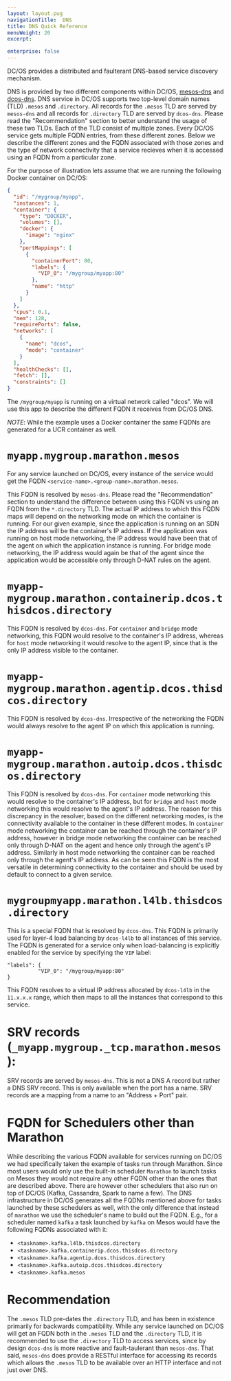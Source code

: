 ```yaml
---
layout: layout.pug
navigationTitle:  DNS
title: DNS Quick Reference
menuWeight: 20
excerpt:

enterprise: false
---
```


<!-- This source repo for this topic is https://github.com/dcos/dcos-docs -->
DC/OS provides a distributed and faulterant DNS-based service discovery mechanism. 

DNS is provided by two different components within DC/OS, [mesos-dns](/pages/1.11/networking/DNS/mesos-dns) and [dcos-dns](/pages/1.11/networking/DNS/dcos-dns). DNS service in DC/OS supports two  top-level domain names (TLD) `.mesos` and `.directory`. All records for the `.mesos` TLD are served by `mesos-dns` and all records for `.directory` TLD are served by `dcos-dns`. Please read the "Recommendation" section to better understand the usage of these two TLDs. Each of the TLD consist of multiple zones. Every DC/OS service gets multiple FQDN entries, from these different zones. Below we describe the different zones and the FQDN associated with those zones and the type of network connectivity that a service recieves when it is accessed using an FQDN from a particular zone.

For the purpose of illustration lets assume that we are running the following Docker container on DC/OS:
```json
{
  "id": "/mygroup/myapp",
  "instances": 1,
  "container": {
    "type": "DOCKER",
    "volumes": [],
    "docker": {
      "image": "nginx"
    },
    "portMappings": [
      {
        "containerPort": 80,
        "labels": {
          "VIP_0": "/mygroup/myapp:80"
        },
        "name": "http"
      }
    ]
  },
  "cpus": 0.1,
  "mem": 128,
  "requirePorts": false,
  "networks": [
    {
      "name": "dcos",
      "mode": "container"
    }
  ],
  "healthChecks": [],
  "fetch": [],
  "constraints": []
}
```
The `/mygroup/myapp` is running on a virtual network called "dcos". We will use this app to describe the different FQDN it receives from DC/OS DNS.

*NOTE*: While the example uses a Docker container the same FQDNs are generated for a UCR container as well.

# `myapp.mygroup.marathon.mesos`
For any service launched on DC/OS, every instance of the service would get the FQDN `<service-name>.<group-name>.marathon.mesos`. 

This FQDN is resolved by `mesos-dns`. Please read the "Recommendation" section to understand the difference between using this FQDN vs using an FQDN from the `*.directory` TLD. The actual IP address to which this FQDN maps will depend on the networking mode on which the container is running. For our given example, since the application is running on an SDN the IP address will be the container's IP address. If the application was running on host mode networking, the IP address would have been that of the agent on which the application instance is running. For bridge mode networking, the IP address would again be that of the agent since the application would be accessible only through D-NAT rules on the agent.

# `myapp-mygroup.marathon.containerip.dcos.thisdcos.directory`
This FQDN is resolved by `dcos-dns`. For `container` and `bridge` mode networking, this FQDN would resolve to the container's IP address, whereas for `host` mode networking it would resolve to the agent IP, since that is the only IP address visible to the container.

# `myapp-mygroup.marathon.agentip.dcos.thisdcos.directory`
This FQDN is resolved by `dcos-dns`. Irrespective of the networking the FQDN would always resolve to the agent IP on which this application is running.

# `myapp-mygroup.marathon.autoip.dcos.thisdcos.directory`
This FQDN is resolved by `dcos-dns`. For `container` mode networking this would resolve to the container's IP address, but for `bridge` and `host` mode networking this would resolve to the agent's IP address. The reason for this discrepancy in the resolver, based on the different networking modes, is the connectivity available to the container in these different modes. In `container` mode networking the container can be reached through the container's IP address, however in bridge mode networking the container can be reached only through D-NAT on the agent and hence only through the agent's IP address. Similarly in host mode networking the container can be reached only through the agent's IP address. As can be seen this FQDN is the most versatile in determining connectivity to the container and should be used by default to connect to a given service. 

# `mygroupmyapp.marathon.l4lb.thisdcos.directory`
This is a special FQDN that is resolved by `dcos-dns`. This FQDN is primarily used for layer-4 load balancing by `dcos-l4lb` to all instances of this service. The FQDN is generated for a service only when load-balancing is explicitly enabled for the service by specifying the `VIP` label:

```
"labels": {
          "VIP_0": "/mygroup/myapp:80"
}
```

This FQDN resolves to a virtual IP address allocated by `dcos-l4lb` in the `11.x.x.x` range, which then maps to all the instances that correspond to this service.

# SRV records (`_myapp.mygroup._tcp.marathon.mesos`):
SRV records are served by `mesos-dns`. This is not a DNS A record but rather a DNS SRV record. This is only available when the port has a name. SRV records are a mapping from a name to an "Address + Port" pair.
   
# FQDN for Schedulers other than Marathon
While describing the various FQDN available for services running on DC/OS we had specifically taken the example of tasks run through Marathon. Since most users would only use the built-in scheduler `Marathon` to launch tasks on Mesos they would not require any other FQDN other than the ones that are described above. There are however other schedulers that also run on top of DC/OS (Kafka, Cassandra, Spark to name a few). The DNS infrastructure in DC/OS generates all the FQDNs mentioned above for tasks launched by these schedulers as well, with the only difference that instead of `marathon` we use the scheduler's name to build out the FQDN. E.g., for a scheduler named `kafka` a task launched by `kafka` on Mesos would have the following FQDNs associated with it:
* `<taskname>.kafka.l4lb.thisdcos.directory`
* `<taskname>.kafka.containerip.dcos.thisdcos.directory`
* `<taskname>.kafka.agentip.dcos.thisdcos.directory`
* `<taskname>.kafka.autoip.dcos.thisdcos.directory`
* `<taskname>.kafka.mesos`

# Recommendation
The `.mesos` TLD pre-dates the `.directory` TLD, and has been in existence primarily for backwards compatibility. While any service launched on DC/OS will get an FQDN both in the `.mesos` TLD and the `.directory` TLD,  it is recommended to use the `.directory` TLD to access services, since by design `dcos-dns` is more reactive and fault-taulerant than `mesos-dns`. That said, `mesos-dns` does provide a RESTful interface for accessing its records which allows the `.mesos` TLD to be available over an HTTP interface and not just over DNS.  
